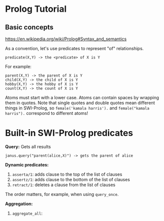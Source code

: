 # Prolog Tutorial

## Basic concepts

https://en.wikipedia.org/wiki/Prolog#Syntax_and_semantics

As a convention, let's use predicates to represent "of" relationships.
```
predicate(X,Y) -> the <predicate> of X is Y
```
For example:
```
parent(X,Y) -> the parent of X is Y
child(X,Y) -> the child of X is Y
hobby(X,Y) -> the hobby of X is Y
count(X,Y) -> the count of X is Y
```

Atoms must start with a lower case. Atoms can contain spaces by wrapping them in quotes. Note that single quotes and double quotes mean different things in SWI-Prolog, so `female('kamala harris').` and `female("kamala harris").` correspond to different atoms!

# Built-in SWI-Prolog predicates

**Query:** Gets all results
```
janus.query("parent(alice,X)") -> gets the parent of alice
```

**Dynamic predicates:**
1. `asserta/1`: adds clause to the top of the list of clauses
2. `assertz/1`: adds clause to the bottom of the list of clauses
3. `retract/1`: deletes a clause from the list of clauses

The order matters, for example, when using `query_once`.

**Aggregation:**

1. `aggregate_all`: 